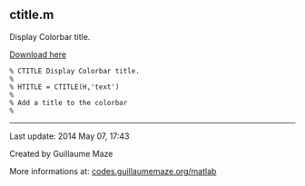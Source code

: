 ## ctitle.m ##
Display Colorbar title.

[Download here](http://guillaumemaze.googlecode.com/svn/trunk/matlab/codes/colors/ctitle.m)

```
% CTITLE Display Colorbar title.
%
% HTITLE = CTITLE(H,'text')  
%   
% Add a title to the colorbar
%
```

---

Last update: 2014 May 07, 17:43

Created by Guillaume Maze

More informations at: [codes.guillaumemaze.org/matlab](http://codes.guillaumemaze.org/matlab)
